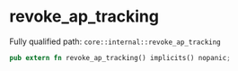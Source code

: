 # revoke_ap_tracking

Fully qualified path: `core::internal::revoke_ap_tracking`

```rust
pub extern fn revoke_ap_tracking() implicits() nopanic;
```

